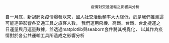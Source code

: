                                           疫情對交通運輸之影響與分析​
自一月底，新冠肺炎疫情爆發以來，國人社交活動頻率大大降低，於是我們推測這可能連帶影響各交通工具之旅客人數，
我們運用飛機、高鐵、台鐵、台北捷運之日運量與月運量數據，並透過matplotlib與seaborn套件將其視覺化， 以其作為疫情對於各公共運輸工具所造成之影響分析

